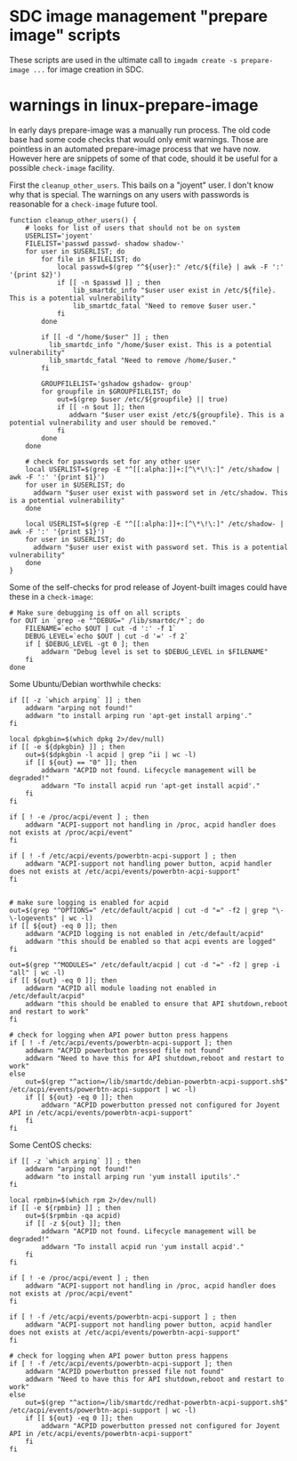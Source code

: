 # SDC image management "prepare image" scripts

These scripts are used in the ultimate call to `imgadm create -s prepare-image
...` for image creation in SDC.


# warnings in linux-prepare-image

In early days prepare-image was a manually run process. The old code base
had some code checks that would only emit warnings. Those are pointless in an
automated prepare-image process that we have now. However here are snippets of
some of that code, should it be useful for a possible `check-image` facility.


First the `cleanup_other_users`. This bails on a "joyent" user. I don't know
why that is special. The warnings on any users with passwords is reasonable
for a `check-image` future tool.

    function cleanup_other_users() {
        # looks for list of users that should not be on system
        USERLIST='joyent'
        FILELIST='passwd passwd- shadow shadow-'
        for user in $USERLIST; do
            for file in $FILELIST; do
                local passwd=$(grep "^${user}:" /etc/${file} | awk -F ':' '{print $2}')
                if [[ -n $passwd ]] ; then
                    lib_smartdc_info "$user user exist in /etc/${file}. This is a potential vulnerability"
                    lib_smartdc_fatal "Need to remove $user user."
                fi
            done

            if [[ -d "/home/$user" ]] ; then
              lib_smartdc_info "/home/$user exist. This is a potential vulnerability"
              lib_smartdc_fatal "Need to remove /home/$user."
            fi

            GROUPFILELIST='gshadow gshadow- group'
            for groupfile in $GROUPFILELIST; do
                out=$(grep $user /etc/${groupfile} || true)
                if [[ -n $out ]]; then
                   addwarn "$user user exist /etc/${groupfile}. This is a potential vulnerability and user should be removed."
                fi
            done
        done

        # check for passwords set for any other user
        local USERLIST=$(grep -E "^[[:alpha:]]+:[^\*\!\:]" /etc/shadow | awk -F ':' '{print $1}')
        for user in $USERLIST; do
          addwarn "$user user exist with password set in /etc/shadow. This is a potential vulnerability"
        done

        local USERLIST=$(grep -E "^[[:alpha:]]+:[^\*\!\:]" /etc/shadow- | awk -F ':' '{print $1}')
        for user in $USERLIST; do
          addwarn "$user user exist with password set. This is a potential vulnerability"
        done
    }


Some of the self-checks for prod release of Joyent-built images could have
these in a `check-image`:

    # Make sure debugging is off on all scripts
    for OUT in `grep -e "^DEBUG=" /lib/smartdc/*`; do
        FILENAME=`echo $OUT | cut -d ':' -f 1`
        DEBUG_LEVEL=`echo $OUT | cut -d '=' -f 2`
        if [ $DEBUG_LEVEL -gt 0 ]; then
            addwarn "Debug level is set to $DEBUG_LEVEL in $FILENAME"
        fi
    done

Some Ubuntu/Debian worthwhile checks:

    if [[ -z `which arping` ]] ; then
        addwarn "arping not found!"
        addwarn "to install arping run 'apt-get install arping'."
    fi

    local dpkgbin=$(which dpkg 2>/dev/null)
    if [[ -e ${dpkgbin} ]] ; then
        out=$($dpkgbin -l acpid | grep ^ii | wc -l)
        if [[ ${out} == "0" ]]; then
            addwarn "ACPID not found. Lifecycle management will be degraded!"
            addwarn "To install acpid run 'apt-get install acpid'."
        fi
    fi

    if [ ! -e /proc/acpi/event ] ; then
        addwarn "ACPI-support not handling in /proc, acpid handler does not exists at /proc/acpi/event"
    fi

    if [ ! -f /etc/acpi/events/powerbtn-acpi-support ] ; then
        addwarn "ACPI-support not handling power button, acpid handler does not exists at /etc/acpi/events/powerbtn-acpi-support"
    fi


    # make sure logging is enabled for acpid
    out=$(grep "^OPTIONS=" /etc/default/acpid | cut -d "=" -f2 | grep "\-\-logevents" | wc -l)
    if [[ ${out} -eq 0 ]]; then
        addwarn "ACPID logging is not enabled in /etc/default/acpid"
        addwarn "this should be enabled so that acpi events are logged"
    fi

    out=$(grep "^MODULES=" /etc/default/acpid | cut -d "=" -f2 | grep -i "all" | wc -l)
    if [[ ${out} -eq 0 ]]; then
        addwarn "ACPID all module loading not enabled in /etc/default/acpid"
        addwarn "this should be enabled to ensure that API shutdown,reboot and restart to work"
    fi

    # check for logging when API power button press happens
    if [ ! -f /etc/acpi/events/powerbtn-acpi-support ]; then
        addwarn "ACPID powerbutton pressed file not found"
        addwarn "Need to have this for API shutdown,reboot and restart to work"
    else
        out=$(grep "^action=/lib/smartdc/debian-powerbtn-acpi-support.sh$" /etc/acpi/events/powerbtn-acpi-support | wc -l)
        if [[ ${out} -eq 0 ]]; then
            addwarn "ACPID powerbutton pressed not configured for Joyent API in /etc/acpi/events/powerbtn-acpi-support"
        fi
    fi

Some CentOS checks:

    if [[ -z `which arping` ]] ; then
        addwarn "arping not found!"
        addwarn "to install arping run 'yum install iputils'."
    fi

    local rpmbin=$(which rpm 2>/dev/null)
    if [[ -e ${rpmbin} ]] ; then
        out=$($rpmbin -qa acpid)
        if [[ -z ${out} ]]; then
            addwarn "ACPID not found. Lifecycle management will be degraded!"
            addwarn "To install acpid run 'yum install acpid'."
        fi
    fi

    if [ ! -e /proc/acpi/event ] ; then
        addwarn "ACPI-support not handling in /proc, acpid handler does not exists at /proc/acpi/event"
    fi

    if [ ! -f /etc/acpi/events/powerbtn-acpi-support ] ; then
        addwarn "ACPI-support not handling power button, acpid handler does not exists at /etc/acpi/events/powerbtn-acpi-support"
    fi

    # check for logging when API power button press happens
    if [ ! -f /etc/acpi/events/powerbtn-acpi-support ]; then
        addwarn "ACPID powerbutton pressed file not found"
        addwarn "Need to have this for API shutdown,reboot and restart to work"
    else
        out=$(grep "^action=/lib/smartdc/redhat-powerbtn-acpi-support.sh$" /etc/acpi/events/powerbtn-acpi-support | wc -l)
        if [[ ${out} -eq 0 ]]; then
            addwarn "ACPID powerbutton pressed not configured for Joyent API in /etc/acpi/events/powerbtn-acpi-support"
        fi
    fi
